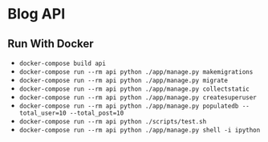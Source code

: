 # Blog API

## Run With Docker

- `docker-compose build api`
- `docker-compose run --rm api python ./app/manage.py makemigrations`
- `docker-compose run --rm api python ./app/manage.py migrate`
- `docker-compose run --rm api python ./app/manage.py collectstatic`
- `docker-compose run --rm api python ./app/manage.py createsuperuser`
- `docker-compose run --rm api python ./app/manage.py populatedb --total_user=10 --total_post=10`
- `docker-compose run --rm api python ./scripts/test.sh`
- `docker-compose run --rm api python ./app/manage.py shell -i ipython`
